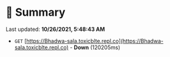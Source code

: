 # 📖 Summary
Last updated: **10/26/2021, 5:48:43 AM**

- `GET` [https://Bhadwa-sala.toxicblte.repl.co](https://Bhadwa-sala.toxicblte.repl.co) - **Down** (120205ms)
